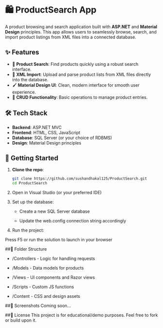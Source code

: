 # 🛍️ ProductSearch App

A product browsing and search application built with **ASP.NET** and **Material Design** principles. This app allows users to seamlessly browse, search, and import product listings from XML files into a connected database.

## ✨ Features

- 🔎 **Product Search**: Find products quickly using a robust search interface.
- 📂 **XML Import**: Upload and parse product lists from XML files directly into the database.
- 🖌️ **Material Design UI**: Clean, modern interface for smooth user experience.
- 📄 **CRUD Functionality**: Basic operations to manage product entries.

## 🛠️ Tech Stack

- **Backend**: ASP.NET MVC
- **Frontend**: HTML, CSS, JavaScript
- **Database**: SQL Server (or your choice of RDBMS)
- **Design**: Material Design principles

## 🚀 Getting Started

1. **Clone the repo**:
   ```bash
   git clone https://github.com/sushandhakal125/ProductSearch.git
   cd ProductSearch
2. Open in Visual Studio (or your preferred IDE)

3. Set up the database:

   - Create a new SQL Server database

   - Update the web.config connection string accordingly

4. Run the project:

Press F5 or run the solution to launch in your browser

##📂 Folder Structure
  - /Controllers - Logic for handling requests

  - /Models - Data models for products

  - /Views - UI components and Razor views

  - /Scripts - Custom JS functions

  - /Content - CSS and design assets

##📸 Screenshots
Coming soon...

##📄 License
This project is for educational/demo purposes. Feel free to fork or build upon it.

